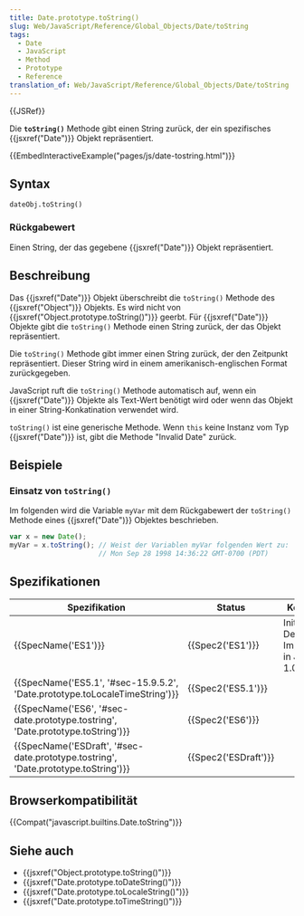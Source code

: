 ```yaml
---
title: Date.prototype.toString()
slug: Web/JavaScript/Reference/Global_Objects/Date/toString
tags:
  - Date
  - JavaScript
  - Method
  - Prototype
  - Reference
translation_of: Web/JavaScript/Reference/Global_Objects/Date/toString
---
```

{{JSRef}}

Die **`toString()`** Methode gibt einen String zurück, der ein spezifisches {{jsxref("Date")}} Objekt repräsentiert.

{{EmbedInteractiveExample("pages/js/date-tostring.html")}}

## Syntax

    dateObj.toString()

### Rückgabewert

Einen String, der das gegebene {{jsxref("Date")}} Objekt repräsentiert.

## Beschreibung

Das {{jsxref("Date")}} Objekt überschreibt die `toString()` Methode des {{jsxref("Object")}} Objekts. Es wird nicht von {{jsxref("Object.prototype.toString()")}} geerbt. Für {{jsxref("Date")}} Objekte gibt die `toString()` Methode einen String zurück, der das Objekt repräsentiert.

Die `toString()` Methode gibt immer einen String zurück, der den Zeitpunkt repräsentiert. Dieser String wird in einem amerikanisch-englischen Format zurückgegeben.

JavaScript ruft die `toString()` Methode automatisch auf, wenn ein {{jsxref("Date")}} Objekte als Text-Wert benötigt wird oder wenn das Objekt in einer String-Konkatination verwendet wird.

`toString()` ist eine generische Methode. Wenn `this` keine Instanz vom Typ {{jsxref("Date")}} ist, gibt die Methode "Invalid Date" zurück.

## Beispiele

### Einsatz von `toString()`

Im folgenden wird die Variable `myVar` mit dem Rückgabewert der `toString()` Methode eines {{jsxref("Date")}} Objektes beschrieben.

```js
var x = new Date();
myVar = x.toString(); // Weist der Variablen myVar folgenden Wert zu:
                      // Mon Sep 28 1998 14:36:22 GMT-0700 (PDT)
```

## Spezifikationen

| Spezifikation                                                                                                | Status                       | Kommentar                                             |
| ------------------------------------------------------------------------------------------------------------ | ---------------------------- | ----------------------------------------------------- |
| {{SpecName('ES1')}}                                                                                     | {{Spec2('ES1')}}         | Initiale Definition. Implementiert in JavaScript 1.0. |
| {{SpecName('ES5.1', '#sec-15.9.5.2', 'Date.prototype.toLocaleTimeString')}}         | {{Spec2('ES5.1')}}     |                                                       |
| {{SpecName('ES6', '#sec-date.prototype.tostring', 'Date.prototype.toString')}}     | {{Spec2('ES6')}}         |                                                       |
| {{SpecName('ESDraft', '#sec-date.prototype.tostring', 'Date.prototype.toString')}} | {{Spec2('ESDraft')}} |                                                       |

## Browserkompatibilität

{{Compat("javascript.builtins.Date.toString")}}

## Siehe auch

- {{jsxref("Object.prototype.toString()")}}
- {{jsxref("Date.prototype.toDateString()")}}
- {{jsxref("Date.prototype.toLocaleString()")}}
- {{jsxref("Date.prototype.toTimeString()")}}
